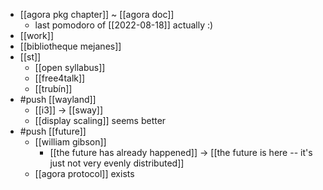 - [[agora pkg chapter]] ~ [[agora doc]]
  - last pomodoro of [[2022-08-18]] actually :)
- [[work]]
- [[bibliotheque mejanes]]
- [[st]]
  - [[open syllabus]]
  - [[free4talk]]
  - [[trubín]]
- #push [[wayland]]
  - [[i3]] -> [[sway]]
  - [[display scaling]] seems better
- #push [[future]]
  - [[william gibson]]
    - [[the future has already happened]] -> [[the future is here -- it's just not very evenly distributed]]
  - [[agora protocol]] exists
